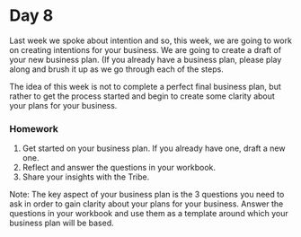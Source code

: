 # Day 8

Last week we spoke about intention and so, this week, we are going to work on creating intentions for your business. We are going to create a draft of your new business plan. (If you already have a business plan, please play along and brush it up as we go through each of the steps.

The idea of this week is not to complete a perfect final business plan, but rather to get the process started and begin to create some clarity about your plans for your business.

### **Homework**

1. Get started on your business plan. If you already have one, draft a new one.
2. Reflect and answer the questions in your workbook.
3. Share your insights with the Tribe.

Note: The key aspect of your business plan is the 3 questions you need to ask in order to gain clarity about your plans for your business. Answer the questions in your workbook and use them as a template around which your business plan will be based.